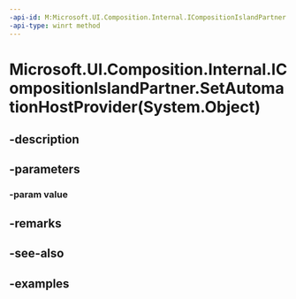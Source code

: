 ```yaml
---
-api-id: M:Microsoft.UI.Composition.Internal.ICompositionIslandPartner.SetAutomationHostProvider(System.Object)
-api-type: winrt method
---
```


# Microsoft.UI.Composition.Internal.ICompositionIslandPartner.SetAutomationHostProvider(System.Object)

<!--
public void SetAutomationHostProvider (object value);
-->


## -description

## -parameters

### -param value

## -remarks

## -see-also

## -examples


